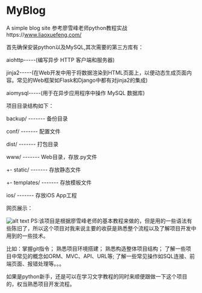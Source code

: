 # MyBlog
A simple blog site
参考廖雪峰老师python教程实战https://www.liaoxuefeng.com/

首先确保安装python以及MySQL,其次需要的第三方库有：

aiohttp-----(编写异步 HTTP 客户端和服务器)

jinja2-----(在Web开发中用于将数据渲染到HTML页面上，以便动态生成页面内容。常见的Web框架如Flask和Django中都有对jinja2的集成)

aiomysql-----(用于在异步应用程序中操作 MySQL 数据库)

项目目录结构如下：

backup/            ------- 备份目录

conf/              ------- 配置文件

dist/              ------- 打包目录

www/               ------- Web目录，存放.py文件

  +- static/       ------- 存放静态文件
  
  +- templates/    ------- 存放模板文件

ios/               ------- 存放iOS App工程

网页展示：

![alt text](20240411153406.png)
PS:该项目是根据廖雪峰老师的基本教程来做的，但是用的一些语法有些陈旧了，所以这个项目对我来说主要的收获是熟悉整个流程以及了解项目开发中用到的一些技术。

比如：掌握git指令； 熟悉项目环境搭建； 熟悉构造整体项目结构； 了解一些项目中常见的概念如ORM、MVC、API、URL等; 了解一些常见操作如SQL连接、前端页面、报错处理等。。。

如果是python新手，还是可以在学习文字教程的同时来顺便跟做一下这个项目的，权当熟悉项目开发流程。